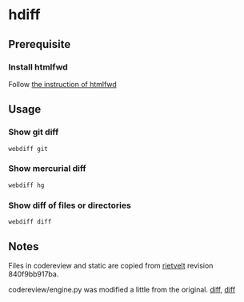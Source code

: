 # hdiff
## Prerequisite
### Install htmlfwd
Follow [the instruction of htmlfwd](https://github.com/yunabe/htmlfwd/blob/master/README.md)

## Usage
### Show git diff

    webdiff git

### Show mercurial diff

    webdiff hg

### Show diff of files or directories

    webdiff diff

## Notes
Files in codereview and static are copied from
[rietvelt](http://code.google.com/p/rietveld/) revision 840f9bb917ba.

codereview/engine.py was modified a little from the original.
[diff](https://github.com/yunabe/html-diff/commit/c3cd511524a806ad6ca015ad15d852026209ec74),
[diff](https://github.com/yunabe/html-diff/commit/0b0df4e2b0fa3c22f59cb48ab631c12bb341eb43)
